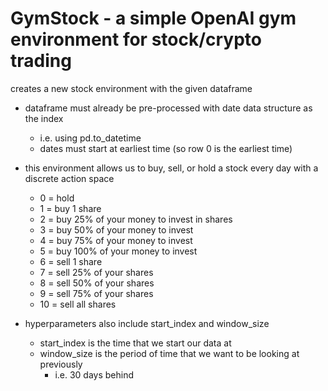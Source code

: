 # GymStock - a simple OpenAI gym environment for stock/crypto trading

 creates a new stock environment with the given dataframe
  - dataframe must already be pre-processed with date data structure as the index
    - i.e. using pd.to_datetime
    - dates must start at earliest time (so row 0 is the earliest time)

  - this environment allows us to buy, sell, or hold a stock every day with a discrete action space
    - 0 = hold
    - 1 = buy 1 share
    - 2 = buy 25% of your money to invest in shares
    - 3 = buy 50% of your money to invest
    - 4 = buy 75% of your money to invest
    - 5 = buy 100% of your money to invest
    - 6 = sell 1 share
    - 7 = sell 25% of your shares
    - 8 = sell 50% of your shares
    - 9 = sell 75% of your shares
    - 10 = sell all shares

  - hyperparameters also include start_index and window_size
    - start_index is the time that we start our data at
    - window_size is the period of time that we want to be looking at previously
      - i.e. 30 days behind 
